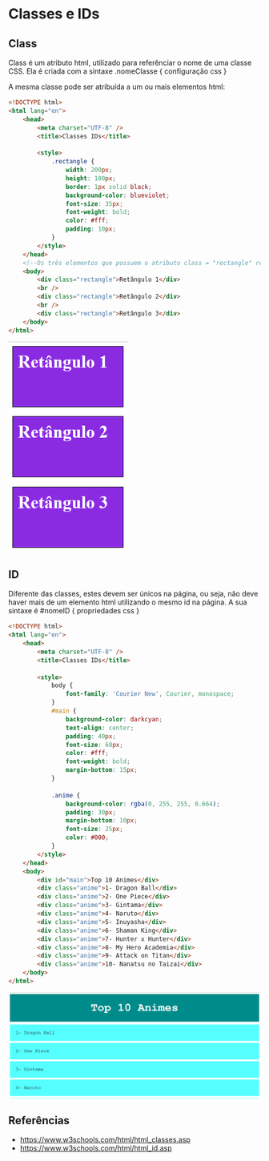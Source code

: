 # Classes e IDs

## Class

Class é um atributo html, utilizado para referênciar o nome de uma classe CSS. Ela é criada com a sintaxe .nomeClasse { configuração css }

A mesma classe pode ser atribuída a um ou mais elementos html:

```HTML
<!DOCTYPE html>
<html lang="en">
    <head>
        <meta charset="UTF-8" />
        <title>Classes IDs</title>

        <style>
            .rectangle {
                width: 200px;
                height: 100px;
                border: 1px solid black;
                background-color: blueviolet;
                font-size: 35px;
                font-weight: bold;
                color: #fff;
                padding: 10px;
            }
        </style>
    </head>
    <!--Os três elementos que possuem o atributo class = "rectangle" recebem as configurações css definidas na classe rectangle -->
    <body>
        <div class="rectangle">Retângulo 1</div>
        <br />
        <div class="rectangle">Retângulo 2</div>
        <br />
        <div class="rectangle">Retângulo 3</div>
    </body>
</html>
```

![](./imagens/retangulo.png)

## ID

Diferente das classes, estes devem ser únicos na página, ou seja, não deve haver mais de um elemento html utilizando o mesmo id na página. A sua sintaxe é #nomeID {
propriedades css
}

```HTML
<!DOCTYPE html>
<html lang="en">
    <head>
        <meta charset="UTF-8" />
        <title>Classes IDs</title>

        <style>
            body {
                font-family: 'Courier New', Courier, monospace;
            }
            #main {
                background-color: darkcyan;
                text-align: center;
                padding: 40px;
                font-size: 60px;
                color: #fff;
                font-weight: bold;
                margin-bottom: 15px;
            }

            .anime {
                background-color: rgba(0, 255, 255, 0.664);
                padding: 30px;
                margin-bottom: 10px;
                font-size: 25px;
                color: #000;
            }
        </style>
    </head>
    <body>
        <div id="main">Top 10 Animes</div>
        <div class="anime">1- Dragon Ball</div>
        <div class="anime">2- One Piece</div>
        <div class="anime">3- Gintama</div>
        <div class="anime">4- Naruto</div>
        <div class="anime">5- Inuyasha</div>
        <div class="anime">6- Shaman King</div>
        <div class="anime">7- Hunter x Hunter</div>
        <div class="anime">8- My Hero Academia</div>
        <div class="anime">9- Attack on Titan</div>
        <div class="anime">10- Nanatsu no Taizai</div>
    </body>
</html>
```

![](./imagens/lista-anime.png)

## Referências

-   https://www.w3schools.com/html/html_classes.asp
-   https://www.w3schools.com/html/html_id.asp
